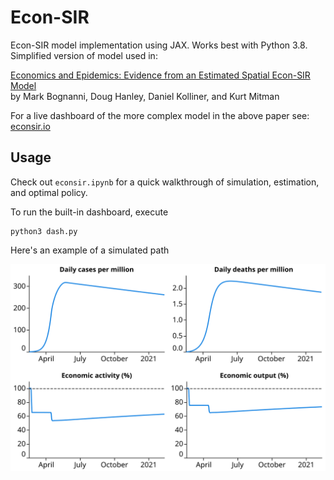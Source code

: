 # Econ-SIR

Econ-SIR model implementation using JAX. Works best with Python 3.8. Simplified version of model used in:

[Economics and Epidemics: Evidence from an Estimated Spatial Econ-SIR Model](http://doughanley.com/files/papers/COVID.pdf)<br/>
by Mark Bognanni, Doug Hanley, Daniel Kolliner, and Kurt Mitman

For a live dashboard of the more complex model in the above paper see: [econsir.io](http://econsir.io)

## Usage

Check out `econsir.ipynb` for a quick walkthrough of simulation, estimation, and optimal policy.

To run the built-in dashboard, execute
```
python3 dash.py
```

Here's an example of a simulated path

![simulated path](output/simul.svg)
